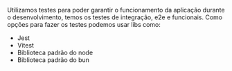 Utilizamos testes para poder garantir o funcionamento da aplicação durante o desenvolvimento, temos os testes de integração, e2e e funcionais.
Como opções para fazer os testes podemos usar libs como:
- Jest
- Vitest
- Biblioteca padrão do node
- Biblioteca padrão do bun